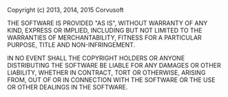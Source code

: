 Copyright (c) 2013, 2014, 2015 Corvusoft

THE SOFTWARE IS PROVIDED "AS IS", WITHOUT WARRANTY OF ANY KIND,
EXPRESS OR IMPLIED, INCLUDING BUT NOT LIMITED TO THE WARRANTIES OF
MERCHANTABILITY, FITNESS FOR A PARTICULAR PURPOSE, TITLE AND NON-INFRINGEMENT.

IN NO EVENT SHALL THE COPYRIGHT HOLDERS OR ANYONE DISTRIBUTING THE SOFTWARE BE LIABLE
FOR ANY DAMAGES OR OTHER LIABILITY, WHETHER IN CONTRACT, TORT OR OTHERWISE, ARISING FROM,
OUT OF OR IN CONNECTION WITH THE SOFTWARE OR THE USE OR OTHER DEALINGS IN THE SOFTWARE.
